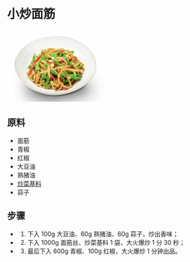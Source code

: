 # 小炒面筋

![小炒面筋](../images/小炒面筋.png)


## 原料

- 面筋
- 青椒
- 红椒
- 大豆油
- 熟猪油
- [炒菜基料](/配料/炒菜基料.md)
- 蒜子

## 步骤
- 1. 下入 100g 大豆油、60g 熟猪油、60g 蒜子，炒出香味；
- 2. 下入 1000g 面筋丝、炒菜基料 1 袋，大火爆炒 1 分 30 秒；
- 3. 最后下入 600g 青椒、100g 红椒，大火爆炒 1 分钟出品。

